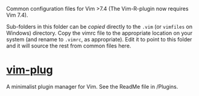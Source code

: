 Common configuration files for Vim >7.4
(The Vim-R-plugin now requires Vim 7.4).

Sub-folders in this folder can be *copied* directly to the `.vim` (or `vimfiles` on Windows) directory.
Copy the vimrc file to the appropriate location on your system (and rename to `.vimrc`, as appropriate). Edit it to point to this folder and it will source the rest from common files here.

# [vim-plug]

[vim-plug]: https://github.com/junegunn/vim-plug

A minimalist plugin manager for Vim. See the ReadMe file in /Plugins.
